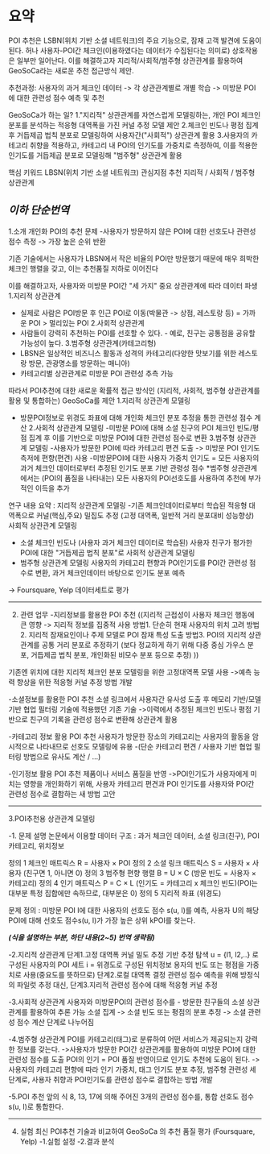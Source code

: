 **요약**
============================================

POI 추천은 LSBN(위치 기반 소셜 네트워크)의 주요 기능으로, 잠재 고객 발견에 도움이 된다.
허나 사용자-POI간 체크인(이용하였다는 데이터가 수집된다는 의미로) 상호작용은 일부만 일어난다.
이를 해결하고자 지리적/사회적/범주형 상관관계를 활용하여 GeoSoCa라는 새로운 추천 접근방식 제안.

추천과정:
사용자의 과거 체크인 데이터 -> 각 상관관계별로 개별 학습 -> 미방문 POI에 대한 관련성 점수 예측 및 추천

GeoSoCa가 하는 일?
1."지리적" 상관관계를 자연스럽게 모델링하는, 개인 POI 체크인 분포를 분석하는 적응형 대역폭을 가진 커널 추정 모델 제안
2.체크인 빈도나 평점 집계 후 거듭제곱 법칙 분포로 모델링하여 사용자간("사회적") 상관관계 활용
3.사용자의 카테고리 취향을 적용하고, 카테고리 내 POI의 인기도를 가중치로 측정하여, 이를 적용한 인기도를 거듭제곱 분포로 모델링해 "범주형" 상관관계 활용


핵심 키워드
LBSN(위치 기반 소셜 네트워크)
관심지점 추천
지리적 / 사회적 / 범주형 상관관계

***이하 단순번역***
----------------------------------------------------------------------------------------------------------------------------------------------------

1.소개
개인화 POI의 추천 문제
-사용자가 방문하지 않은 POI에 대한 선호도나 관련성 점수 측정 -> 가장 높은 순위 반환

기존 기술에서는 사용자가 LBSN에서 작은 비율의 POI만 방문했기 때문에 매우 희박한 체크인 행렬을 갖고, 이는 추천품질 저하로 이어진다

이를 해결하고자, 사용자와 미방문 POI간 "세 가지" 중요 상관관계에 따라 데이터 파생
1.지리적 상관관계
 - 실제로 사람은 POI방문 후 인근 POI로 이동(박물관 -> 상점, 레스토랑 등) = 가까운 POI > 멀리있는 POI
2.사회적 상관관계
- 사람들이 강력히 추천하는 POI를 선호할 수 있다. - 예로, 친구는 공통점을 공유할 가능성이 높다.
3.범주형 상관관계(카테고리형)
- LBSN은 일상적인 비즈니스 활동과 성격의 카테고리(다양한 맛보기를 위한 레스토랑 방문, 관광명소를 방문하는 매니아)
- 카테고리별 상관관계로 미방문 POI 관련성 추측 가능

따라서 POI추천에 대한 새로운 확률적 접근 방식인 (지리적, 사회적, 범주형 상관관계를 활용 및 통합하는) GeoSoCa를 제안
1.지리적 상관관계 모델링
- 방문POI정보로 위경도 좌표에 대해 개인화 체크인 분포 추정을 통한 관련성 점수 계산
2.사회적 상관관계 모델링
-미방문 POI에 대해 소셜 친구의 POI 체크인 빈도/평점 집계 후 이를 기반으로 미방문 POI에 대한 관련성 점수로 변환
3.범주형 상관관계 모델링
-사용자가 방문한 POI에 따라 카테고리 편견 도출 -> 미방문 POI 인기도 측저에 편향(편견) 사용
-미방문POI에 대한 사용자 가중치 인기도  = 모든 사용자의 과거 체크인 데이터로부터 추정된 인기도 분포 기반 관령성 점수
*범주형 상관관계에서는 (POI의 품질을 나타내는) 모든 사용자의 POI선호도를 사용하여 추천에 부가적인 이득을 추가

연구 내용 요약 : 
지리적 상관관계 모델링
-기존 체크인데이터로부터 학습된 적응형 대역폭으로 커널(핵심,주요) 밀집도 추정 (고정 대역폭, 일반적 거리 분포대비 성능향상)
사회적 상관관계 모델링
- 소셜 체크인 빈도나 (사용자 과거 체크인 데이터로 학습된) 사용자 친구가 평가한 POI에 대한 "거듭제곱 법칙 분포"로  사회적 상관관계 모델링 
- 범주형 상관관계 모델링
사용자의 카테고리 편향과 POI인기도를 POI간 관련성 점수로 변환, 과거 체크인데이터 바탕으로 인기도 분포 예측

-> Foursquare, Yelp 데이터세트로 평가 

----------------------------------------------------------------------------------------------------------------------------------------------------

2. 관련 업무
-지리정보를 활용한 POI 추천
((지리적 근접성이 사용자 체크인 행동에 큰 영향 -> 지리적 정보를 집중적 사용
방법1. 단순히 현재 사용자의 위치 고려
방법2. 지리적 잠재요인이나 주제 모델로 POI 잠재 특성 도출
방법3. POI의 지리적 상관관계를 공통 거리 분포로 추정하기 
(보다 정교하게 하기 위해 다중 중심 가우스 분포, 거듭제곱 법칙 분포, 개인화된 비모수 분포 등으로 추정) ))

기존엔 위치에 대한 지리적 체크인 분포 모델링을 위한 고정대역폭 모델 사용
->예측 능력 향상을 위한 적응형 커널 추정 방법 개발

-소셜정보를 활용한 POI 추천
소셜 링크에서 사용자간 유사성 도출 후 메모리 기반/모델 기반 협업 필터링 기술에 적용했던 기존 기술
->이력에서 추정된 체크인 빈도나 평점 기반으로 친구의 기록을 관련성 점수로 변환해 상관관계 활용

-카테고리 정보 활용 POI 추천
사용자가 방문한 장소의 카테고리는 사용자의 활동을 암시적으로 나타내므로 선호도 모델링에 유용
-(단순 카테고리 편견 / 사용자 기반 협업 필터링 방법으로 유사도 계산 / ...)

-인기정보 활용 POI 추천
제품이나 서비스 품질을 반영
->POI인기도가 사용자에게 미치는 영향을 개인화하기 위해, 사용자 카테고리 편견과 POI 인기도를 사용자와 POI간 관련성 점수로 결합하는 새 방법 고안

----------------------------------------------------------------------------------------------------------------------------------------------------

3.POI추천용 상관관계 모델링

-1. 문제 설명
논문에서 이용할 데이터 구조 : 과거 체크인 데이터, 소셜 링크(친구), POI카테고리, 위치정보

정의 1 체크인 매트릭스 R =  사용자 × POI 
정의 2 소셜 링크 매트릭스 S = 사용자 × 사용자 (친구면 1, 아니면 0)
정의 3 범주형 편향 행렬 B = U × C (방문 빈도 = 사용자 × 카테고리)
정의 4 인기 매트릭스 P = C × L  (인기도 = 카테고리 x 체크인 빈도)(POI는 대부분 특정 집합에만 속하므로, 대부분은 0)
정의 5 지리적 좌표 (위경도)

문제 정의 : 미방문 POI I에 대한 사용자의 선호도 점수 s(u, l)를 예측, 사용자 U의 해당 POI에 대해 선호도 점수s(u, l)가 가장 높은 상위 kPOI를 찾는다.


***(식을 설명하는 부분, 하단 내용(2~5) 번역 생략됨)***

-2.지리적 상관관계
단계1.고정 대역폭 커널 밀도 추정 기반 추정 탐색
	u = {l1, l2,..} 로 구성된 사용자의 POI 세트
	i = 위경도로 구성된 위치정보
	용자의 빈도 또는 평점을 가중치로 사용(중요도를 뜻하므로)
단계2.로컬 대역폭 결정
	관련성 점수 예측을 위해 방정식의 파일럿 추정 대신, 
단계3.지리적 관련성 점수에 대해 적응형 커널 추정

-3.사회적 상관관계
사용자와 미방문POI의 관련성 점수를 - 방문한 친구들의 소셜 상관관계를 활용하여 추론 가능
소셜 집계 -> 소셜 빈도 또는 평점의 분포 추정 -> 소셜 관련성 점수 계산 단계로 나누어짐

-4.범주형 상관관계
POI를 카테고리(태그)로 분류하여 어떤 서비스가 제공되는지 강력한 정보를 갖는다.
->사용자가 방문한 POI간 상관관계를 활용하여 미방문 POI에 대한 관련성 점수를 도출
POI의 인기 = POI 품질 반영이므로 인기도 추천에 도움이 된다.
-> 사용자의 카테고리 편향에 따라 인기 가중치, 태그 인기도 분포 추정, 범주형 관련성 세 단계로, 
사용자 취향과 POI인기도를 관련성 점수로 결합하는 방법 개발

-5.POI 추천
앞의 식 8, 13, 17에 의해 주어진 3개의 관련성 점수를, 통합 선호도 점수 s(u, l)로 통합한다.

----------------------------------------------------------------------------------------------------------------------------------------------------

4. 실험
최신 POI추천 기술과 비교하여 GeoSoCa 의 추천 품질 평가 (Foursquare, Yelp)
-1.실험 설정
-2.결과 분석
